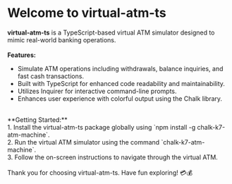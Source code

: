 # Welcome to virtual-atm-ts<br>
**virtual-atm-ts** is a TypeScript-based virtual ATM simulator designed to mimic real-world banking operations.<br>
<br>
**Features:**<br>
- Simulate ATM operations including withdrawals, balance inquiries, and fast cash transactions.<br>
- Built with TypeScript for enhanced code readability and maintainability.<br>
- Utilizes Inquirer for interactive command-line prompts.<br>
- Enhances user experience with colorful output using the Chalk library.<br>
<br>
**Getting Started:**<br>
1. Install the virtual-atm-ts package globally using `npm install -g chalk-k7-atm-machine`.<br>
2. Run the virtual ATM simulator using the command `chalk-k7-atm-machine`.<br>
3. Follow the on-screen instructions to navigate through the virtual ATM.<br>
<br>
Thank you for choosing virtual-atm-ts. Have fun exploring! 💳💰<br>
